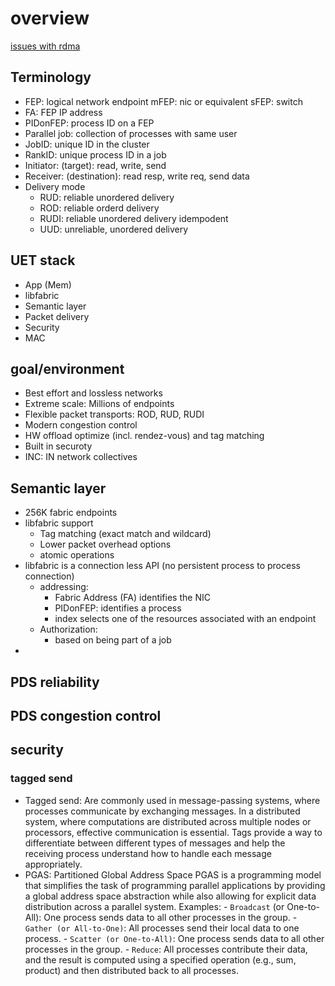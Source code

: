 # overview

[issues with rdma](https://arxiv.org/pdf/2302.03337.pdf)

## Terminology

- FEP: logical network endpoint
    mFEP: nic or equivalent
    sFEP: switch
- FA: FEP IP address
- PIDonFEP: process ID on a FEP
- Parallel job: collection of processes with same user
- JobID: unique ID in the cluster
- RankID: unique process ID in a job
- Initiator: (target): read, write, send
- Receiver: (destination): read resp, write req, send data
- Delivery mode
    - RUD: reliable unordered delivery
    - ROD: reliable orderd delivery
    - RUDI: reliable unordered delivery idempodent
    - UUD: unreliable, unordered delivery

## UET stack

- App (Mem)
- libfabric
- Semantic layer
- Packet delivery
- Security
- MAC

## goal/environment

- Best effort and lossless networks
- Extreme scale: Millions of endpoints
- Flexible packet transports: ROD, RUD, RUDI
- Modern congestion control
- HW offload optimize (incl. rendez-vous) and tag matching
- Built in securoty
- INC: IN network collectives

## Semantic layer

- 256K fabric endpoints
- libfabric support
    - Tag matching (exact match and wildcard)
    - Lower packet overhead options
    - atomic operations
- libfabric is a connection less API (no persistent process to process connection)
    - addressing:
        - Fabric Address (FA) identifies the NIC
        - PIDonFEP: identifies a process
        - index selects one of the resources associated with an endpoint
    - Authorization:
        - based on being part of a job
- 

## PDS reliability

## PDS congestion control

## security





### tagged send

- Tagged send: 
    Are commonly used in message-passing systems, where processes communicate by exchanging messages. In a distributed system, where computations are distributed across multiple nodes or processors, effective communication is essential. Tags provide a way to differentiate between different types of messages and help the receiving process understand how to handle each message appropriately.
- PGAS: Partitioned Global Address Space
    PGAS is a programming model that simplifies the task of programming parallel applications by providing a global address space abstraction while also allowing for explicit data distribution across a parallel system.
    Examples:
        - `Broadcast` (or One-to-All): One process sends data to all other processes in the group.
        - `Gather (or All-to-One)`: All processes send their local data to one process.
        - `Scatter (or One-to-All)`: One process sends data to all other processes in the group.
        - `Reduce`: All processes contribute their data, and the result is computed using a specified operation (e.g., sum, product) and then distributed back to all processes.

